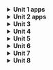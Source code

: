 <details>
  <summary><strong> Unit 1 apps </strong></summary>
  
  ### Birthday Card
  ![image](https://github.com/user-attachments/assets/9c29e207-3b6d-4fc4-9782-81fdbc1f79c7)

  ### Quadrant
  ![image](https://github.com/user-attachments/assets/7556efa3-bbc4-496a-97bf-93950f63adba)


  ### Compose Article
  ![image](https://github.com/user-attachments/assets/58a8e0df-8d44-4d0d-aa57-3ffdad2e1122)

  ### Task Manager
  ![image](https://github.com/user-attachments/assets/135a4a73-c3e3-48f8-915e-07b6d1c2f85c)

  ### Bussiness Card
  ![image](https://github.com/user-attachments/assets/dfe038ac-841f-4024-a124-c9ef4e75c043)

</details>
<details>
  <summary><strong> Unit 2 apps </strong></summary>

  ### Dice Roller
  ![image](https://github.com/user-attachments/assets/cba22ee7-ff6e-4d66-9aa9-bdf2c7ce6c1d)

  ### Lemonade
  ![image](https://github.com/user-attachments/assets/5042f80e-a453-4254-bdfd-f9a7776c911d)


</details>

<details>
  <summary><strong> Unit 3 </strong></summary>
</details>

<details>
  <summary><strong> Unit 4 </strong></summary>
</details>

<details>
  <summary><strong> Unit 5 </strong></summary>
</details>

<details>
  <summary><strong> Unit 6 </strong></summary>
</details>

<details>
  <summary><strong> Unit 7 </strong></summary>
</details>

<details>
  <summary><strong> Unit 8 </strong></summary>
</details>
